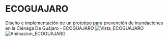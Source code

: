# ECOGUAJARO
Diseño e implementación de un prototipo para prevención de inundaciones en la Ciénaga De Guájaro - ECOGUAJARO
![Vista_ECOGUAJARO]([https://i.imgur.com/E7T7552.png])
![Animacion_ECOGUAJARO]([https://media.giphy.com/media/vFKqnCdLPNOKc/giphy.gif](https://i.imgur.com/Q2XYhpi.gif)https://i.imgur.com/Q2XYhpi.gif)
